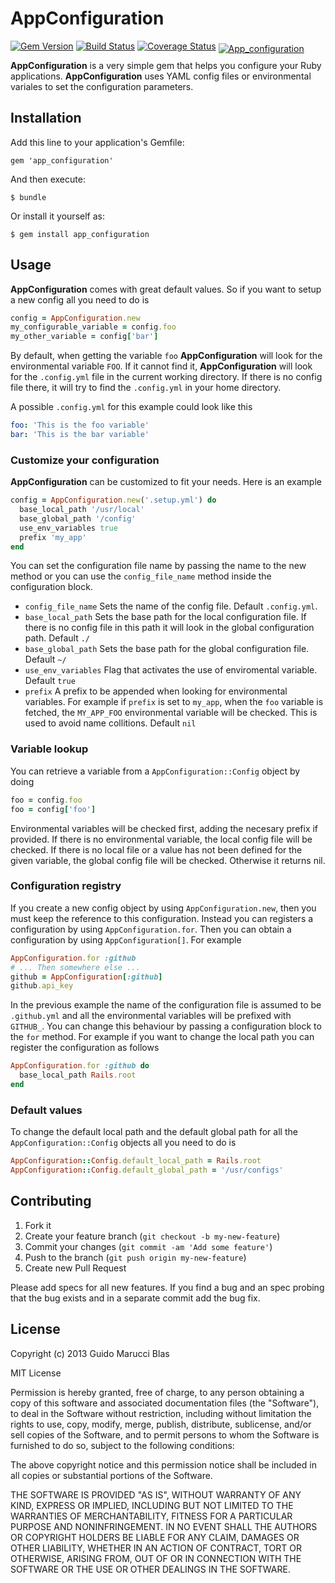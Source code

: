 # AppConfiguration

[![Gem Version](https://badge.fury.io/rb/app_configuration.png)](http://badge.fury.io/rb/app_configuration)
[![Build Status](https://travis-ci.org/guidomb/app_configuration.png)](https://travis-ci.org/guidomb/app_configuration)
[![Coverage Status](https://coveralls.io/repos/guidomb/app_configuration/badge.png?branch=master)](https://coveralls.io/r/guidomb/app_configuration)
<a href="/github/guidomb/app_configuration/badges"><img alt="App_configuration" src="https://codeclimate.com/github/guidomb/app_configuration.png" style="position: relative; top: 4px"></a>

**AppConfiguration** is a very simple gem that helps you configure your Ruby applications. **AppConfiguration** uses YAML config files or environmental variales to set
the configuration parameters.

## Installation

Add this line to your application's Gemfile:

    gem 'app_configuration'

And then execute:

    $ bundle

Or install it yourself as:

    $ gem install app_configuration

## Usage

**AppConfiguration** comes with great default values. So if you want to setup a new config all you need to do is 

```ruby
config = AppConfiguration.new
my_configurable_variable = config.foo
my_other_variable = config['bar']
```

By default, when getting the variable `foo` **AppConfiguration** will look for the environmental variable `FOO`.
If it cannot find it, **AppConfiguration** will look for the `.config.yml` file in the current working directory. 
If there is no config file there, it will try to find the `.config.yml` in your home directory.

A possible `.config.yml` for this example could look like this

```yaml
foo: 'This is the foo variable'
bar: 'This is the bar variable'
```

### Customize your configuration ###

**AppConfiguration** can be customized to fit your needs. Here is an example

```ruby
config = AppConfiguration.new('.setup.yml') do
  base_local_path '/usr/local'
  base_global_path '/config'
  use_env_variables true
  prefix 'my_app'
end
```

You can set the configuration file name by passing the name to the new method or you can use the `config_file_name`
method inside the configuration block.

 * `config_file_name` Sets the name of the config file. Default `.config.yml`.
 * `base_local_path` Sets the base path for the local configuration file. If there is no config file in this path it will
look in the global configuration path. Default `./`
 * `base_global_path` Sets the base path for the global configuration file. Default `~/`
 * `use_env_variables` Flag that activates the use of enviromental variable. Default `true`
 * `prefix` A prefix to be appended when looking for environmental variables. For example if `prefix` is set to `my_app`,
when the `foo` variable is fetched, the `MY_APP_FOO` environmental variable will be checked. 
This is used to avoid name collitions. Default `nil`

### Variable lookup ###

You can retrieve a variable from a `AppConfiguration::Config` object by doing

```ruby
foo = config.foo
foo = config['foo']
```

Environmental variables will be checked first, adding the necesary prefix if provided. If there is no environmental
variable, the local config file will be checked. If there is no local file or a value has not been defined for
the given variable, the global config file will be checked. Otherwise it returns nil.

### Configuration registry ###

If you create a new config object by using `AppConfiguration.new`, then you must keep the reference to this configuration.
Instead you can registers a configuration by using `AppConfiguration.for`. Then you can obtain a configuration by using
`AppConfiguration[]`. For example

```ruby
AppConfiguration.for :github
# ... Then somewhere else ...
github = AppConfiguration[:github]
github.api_key
```

In the previous example the name of the configuration file is assumed to be `.github.yml` and all the environmental variables
will be prefixed with `GITHUB_`. You can change this behaviour by passing a configuration block to the `for` method.
For example if you want to change the local path you can register the configuration as follows

```ruby
AppConfiguration.for :github do
  base_local_path Rails.root
end
```

### Default values ###

To change the default local path and the default global path for all the `AppConfiguration::Config` objects all you
need to do is 

```ruby
AppConfiguration::Config.default_local_path = Rails.root
AppConfiguration::Config.default_global_path = '/usr/configs'
```

## Contributing

1. Fork it
2. Create your feature branch (`git checkout -b my-new-feature`)
3. Commit your changes (`git commit -am 'Add some feature'`)
4. Push to the branch (`git push origin my-new-feature`)
5. Create new Pull Request

Please add specs for all new features. If you find a bug and an spec probing that the bug exists and in a separate commit
add the bug fix.

## License

Copyright (c) 2013 Guido Marucci Blas

MIT License

Permission is hereby granted, free of charge, to any person obtaining
a copy of this software and associated documentation files (the
"Software"), to deal in the Software without restriction, including
without limitation the rights to use, copy, modify, merge, publish,
distribute, sublicense, and/or sell copies of the Software, and to
permit persons to whom the Software is furnished to do so, subject to
the following conditions:

The above copyright notice and this permission notice shall be
included in all copies or substantial portions of the Software.

THE SOFTWARE IS PROVIDED "AS IS", WITHOUT WARRANTY OF ANY KIND,
EXPRESS OR IMPLIED, INCLUDING BUT NOT LIMITED TO THE WARRANTIES OF
MERCHANTABILITY, FITNESS FOR A PARTICULAR PURPOSE AND
NONINFRINGEMENT. IN NO EVENT SHALL THE AUTHORS OR COPYRIGHT HOLDERS BE
LIABLE FOR ANY CLAIM, DAMAGES OR OTHER LIABILITY, WHETHER IN AN ACTION
OF CONTRACT, TORT OR OTHERWISE, ARISING FROM, OUT OF OR IN CONNECTION
WITH THE SOFTWARE OR THE USE OR OTHER DEALINGS IN THE SOFTWARE.
